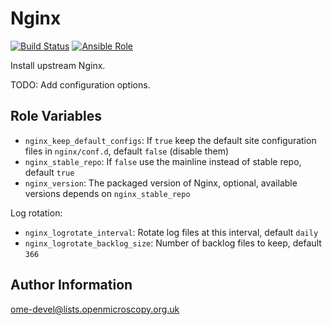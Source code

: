 Nginx
=====

[![Build Status](https://travis-ci.org/openmicroscopy/ansible-role-nginx.svg)](https://travis-ci.org/openmicroscopy/ansible-role-nginx)
[![Ansible Role](https://img.shields.io/ansible/role/14768.svg)](https://galaxy.ansible.com/openmicroscopy/nginx/)

Install upstream Nginx.

TODO: Add configuration options.


Role Variables
--------------

- `nginx_keep_default_configs`: If `true` keep the default site configuration files in `nginx/conf.d`, default `false` (disable them)
- `nginx_stable_repo`: If `false` use the mainline instead of stable repo, default `true`
- `nginx_version`: The packaged version of Nginx, optional, available versions depends on `nginx_stable_repo`

Log rotation:

- `nginx_logrotate_interval`: Rotate log files at this interval, default `daily`
- `nginx_logrotate_backlog_size`: Number of backlog files to keep, default `366`


Author Information
------------------

ome-devel@lists.openmicroscopy.org.uk
